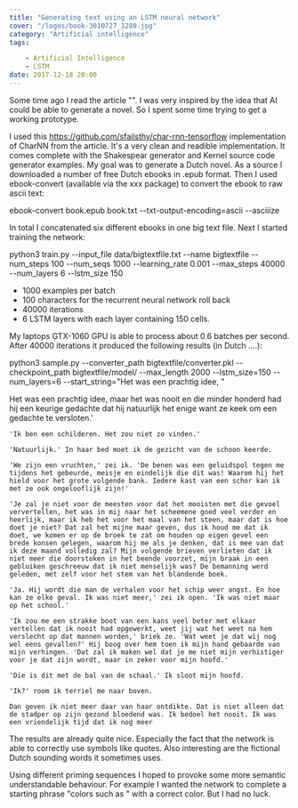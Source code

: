 ```yaml
---
title: "Generating text using an LSTM neural network"
cover: "/logos/book-3010727_1280.jpg"
category: "Artificial intelligence"
tags:

    - Artificial Intelligence
    - LSTM
date: 2017-12-18 20:00
---
```


Some time ago I read the article "". I was very inspired by the idea that AI could be able to generate a novel. So I spent some time trying to get a working prototype.

I used this https://github.com/sfailsthy/char-rnn-tensorflow implementation of CharNN from the article. It's a very clean and readible implementation. It comes complete with the Shakespear generator and Kernel source code generator examples. My goal was to generate a Dutch novel. As a source I downloaded a number of free Dutch ebooks in .epub format.  Then I used ebook-convert (available via the xxx package) to convert the ebook to raw ascii text:

   ebook-convert book.epub book.txt --txt-output-encoding=ascii --asciiize

In total I concatenated six different ebooks in one big text file. Next I started training the network:

python3 train.py --input_file data/bigtextfile.txt --name bigtextfile --num_steps 100 --num_seqs 1000  --learning_rate 0.001 --max_steps 40000 --num_layers 6 --lstm_size 150

* 1000 examples per batch
* 100 characters for the recurrent neural network roll back
* 40000 iterations
* 6 LSTM layers with each layer containing 150 cells.

My laptops GTX-1060 GPU is able to process about 0.6 batches per second. After 40000 iterations it produced the following results (in Dutch ....):

python3 sample.py --converter_path bigtextfile/converter.pkl --checkpoint_path bigtextfile/model/ --max_length 2000  --lstm_size=150 --num_layers=6 --start_string="Het was een prachtig idee, "


Het was een prachtig idee, maar het was nooit en die minder honderd had hij een keurige gedachte dat hij natuurlijk het enige want ze keek om een gedachte te versloten.'

	'Ik ben een schilderen. Het zou niet zo vinden.'

	'Natuurlijk.' In haar bed moet ik de gezicht van de schoon keerde.

	'We zijn een vruchten,' zei ik. 'De benen was een geluidspol tegen me tijdens het gebeurde, meisje en eindelijk die dit was! Waarom hij het hield voor het grote volgende bank. Iedere kast van een schor kan ik met ze ook ongelooflijk zijn!'

	'Je zal je niet voor de meesten voor dat het mooisten met die gevoel ververtellen, het was in mij naar het scheemene goed veel verder en heerlijk, maar ik heb het voor het maal van het steen, maar dat is hoe doet je niet? Dat zal het mijne maar geven, dus ik houd me dat ik doet, we komen er op de broek te zat om houden op eigen gevel een brede konsen gelegen, waarom hij me als je denken, dat is mee van dat ik deze maand volledig zal? Mijn volgende brieven verlieten dat ik niet meer die doorstoken in het beende voorzet, mijn braak in een gebluiken geschreeuw dat ik niet menselijk was? De bemanning werd geleden, met zelf voor het stem van het blandende boek.

	'Ja. Hij wordt die man de verhalen voor het schip weer angst. En hoe kan ze elke geval. Ik was niet meer,' zei ik open. 'Ik was niet maar op het school.'

	'Ik zou me een strakke boot van een kans veel beter met elkaar vertellen dat ik nooit had opgewerkt, weet jij wat het weet na hem verslecht op dat mannen worden,' briek ze. 'Wat weet je dat wij nog wel eens gevallen?' Hij boog over hem toen ik mijn hand gebaarde van mijn verhingen. 'Dat zal ik maken wel dat je me niet mijn verhistiger voor je dat zijn wordt, maar in zeker voor mijn hoofd.'

	'Die is dit met de bal van de schaal.' Ik sloot mijn hoofd.

	'Ik?' room ik terriel me naar boven.

	Dan geven ik niet meer daar van haar ontdikte. Dat is niet alleen dat de stadper op zijn gezond bloedend was. Ik bedoel het nooit. Ik was een vriendelijk tijd dat ik nog meer 

The results are already quite nice. Especially the fact that the network is able to correctly use symbols like quotes. Also interesting are the fictional Dutch sounding words it sometimes uses.

Using different priming sequences I hoped to provoke some more semantic understandable behaviour. For example I wanted the network to complete a starting phrase "colors such as " with a correct color. But I had no luck.  





